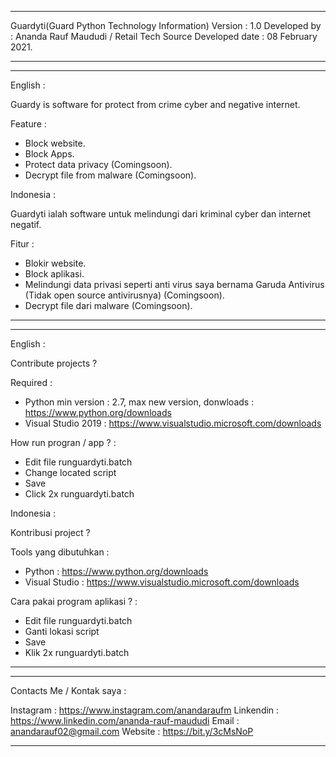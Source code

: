 ---------------------------------------------------------------------------------------------------------------------------

Guardyti(Guard Python Technology Information)
Version : 1.0
Developed by : Ananda Rauf Maududi / Retail Tech Source
Developed date : 08 February 2021.

----------------------------------------------------------------------------------------------------------------------------

----------------------------------------------------------------------------------------------------------------------------
English :

Guardy is software for protect from crime cyber and negative internet.

Feature : 
- Block website.
- Block Apps.
- Protect data privacy (Comingsoon).
- Decrypt file from malware (Comingsoon).

Indonesia :

Guardyti ialah software untuk melindungi dari kriminal cyber dan internet negatif.

Fitur :
- Blokir website.
- Block aplikasi.
- Melindungi data privasi seperti anti virus saya bernama Garuda Antivirus (Tidak open source antivirusnya) (Comingsoon).
- Decrypt file dari malware (Comingsoon).

---------------------------------------------------------------------------------------------------------------------------

---------------------------------------------------------------------------------------------------------------------------

English :

Contribute projects ?

Required : 
- Python min version : 2.7, max new version, donwloads : https://www.python.org/downloads
- Visual Studio 2019 : https://www.visualstudio.microsoft.com/downloads

How run progran / app ? :
- Edit file runguardyti.batch 
- Change located script
- Save
- Click 2x runguardyti.batch

Indonesia :

Kontribusi project ?

Tools yang dibutuhkan :
- Python : https://www.python.org/downloads
- Visual Studio : https://www.visualstudio.microsoft.com/downloads

Cara pakai program aplikasi ? :

- Edit file runguardyti.batch
- Ganti lokasi script
- Save
- Klik 2x runguardyti.batch


---------------------------------------------------------------------------------------------------------------------------


---------------------------------------------------------------------------------------------------------------------------

Contacts Me / Kontak saya :

Instagram : https://www.instagram.com/anandaraufm
Linkendin : https://www.linkedin.com/ananda-rauf-maududi
Email : anandarauf02@gmail.com
Website : https://bit.y/3cMsNoP


---------------------------------------------------------------------------------------------------------------------------
